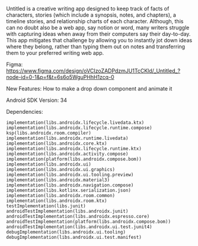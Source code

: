 Untitled is a creative writing app designed to keep track of facts of characters, stories (which include a synopsis, notes, and chapters), a timeline stories, and relationship charts of each character. Although, this can no doubt also be a web app, say notion or word, many writers struggle with capturing ideas when away from their computers say their day-to-day. This app mitigates that challenge by allowing you to instantly jot down ideas where they belong, rather than typing them out on notes and transferring them to your preferred writing web app.

Figma:
https://www.figma.com/design/oVCIzoZADPdzmJU1TcCKld/_Untitled_?node-id=0-1&p=f&t=6s6o5WguPHhH1zcq-0

New Features:
How to make a drop down component and animate it 

Android SDK Version: 34

Dependencies:

    implementation(libs.androidx.lifecycle.livedata.ktx)
    implementation(libs.androidx.lifecycle.runtime.compose)
    ksp(libs.androidx.room.compiler)
    implementation(libs.androidx.runtime.livedata)
    implementation(libs.androidx.core.ktx)
    implementation(libs.androidx.lifecycle.runtime.ktx)
    implementation(libs.androidx.activity.compose)
    implementation(platform(libs.androidx.compose.bom))
    implementation(libs.androidx.ui)
    implementation(libs.androidx.ui.graphics)
    implementation(libs.androidx.ui.tooling.preview)
    implementation(libs.androidx.material3)
    implementation(libs.androidx.navigation.compose)
    implementation(libs.kotlinx.serialization.json)
    implementation(libs.androidx.room.common)
    implementation(libs.androidx.room.ktx)
    testImplementation(libs.junit)
    androidTestImplementation(libs.androidx.junit)
    androidTestImplementation(libs.androidx.espresso.core)
    androidTestImplementation(platform(libs.androidx.compose.bom))
    androidTestImplementation(libs.androidx.ui.test.junit4)
    debugImplementation(libs.androidx.ui.tooling)
    debugImplementation(libs.androidx.ui.test.manifest)

